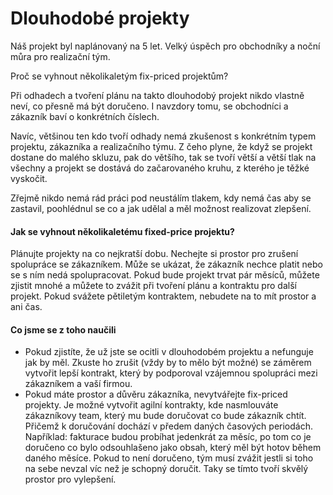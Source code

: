 # Dlouhodobé projekty

Náš projekt byl naplánovaný na 5 let. Velký úspěch pro obchodníky a noční můra pro  realizační tým.

Proč se vyhnout několikaletým fix-priced projektům?

Při odhadech a tvoření plánu na takto dlouhodobý projekt nikdo vlastně neví, co přesně má být doručeno. I navzdory tomu, se obchodníci a zákazník baví o konkrétních číslech.

Navíc, většinou ten kdo tvoří odhady nemá zkušenost s konkrétním typem projektu, zákazníka a realizačního týmu. Z čeho plyne, že když se projekt dostane do malého skluzu, pak do většího, tak se tvoří větší a větší tlak na všechny a projekt se dostává do začarovaného kruhu, z kterého je těžké vyskočit.

Zřejmě nikdo nemá rád práci pod neustálím tlakem, kdy nemá čas aby se zastavil, poohlédnul se co a jak udělal a měl možnost realizovat zlepšení.

#### Jak se vyhnout několikaletému fixed-price projektu?

Plánujte projekty na co nejkratší dobu. Nechejte si prostor pro zrušení spolupráce se zákazníkem. Může se ukázat, že zákazník nechce platit nebo se s ním nedá spolupracovat.
Pokud bude projekt trvat pár měsíců, můžete zjistit mnohé a můžete to zvážit při tvoření plánu a kontraktu pro další projekt. Pokud svážete pětiletým kontraktem, nebudete na to mít prostor a ani čas.

#### Co jsme se z toho naučili

* Pokud zjistíte, že už jste se ocitli v dlouhodobém projektu a nefunguje jak by měl. Zkuste ho zrušit (vždy by to mělo být možné) se záměrem vytvořit lepší kontrakt, který by podporoval vzájemnou spolupráci mezi zákazníkem a vaší firmou.
* Pokud máte prostor a důvěru zákazníka, nevytvářejte fix-priced projekty. Je možné vytvořit agilní kontrakty, kde nasmlouváte zákazníkovy team, který mu bude doručovat co bude zákazník chtít. Přičemž k doručování dochází v předem daných časových periodách. Například: fakturace budou probíhat jedenkrát za měsíc, po tom co je doručeno co bylo odsouhlašeno jako obsah, který měl být hotov během daného měsíce. Pokud to není doručeno, tým musí zvážit jestli si toho na sebe nevzal víc než je schopný doručit. Taky se tímto tvoří skvělý prostor pro vylepšení.
